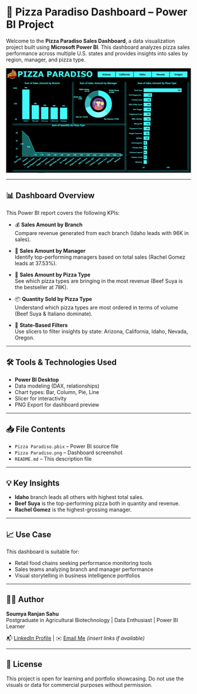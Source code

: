# 🍕 Pizza Paradiso Dashboard – Power BI Project

Welcome to the **Pizza Paradiso Sales Dashboard**, a data visualization project built using **Microsoft Power BI**. This dashboard analyzes pizza sales performance across multiple U.S. states and provides insights into sales by region, manager, and pizza type.

![Pizza Paradiso Dashboard](Pizza%20Paradiso.png)

---

## 📊 Dashboard Overview

This Power BI report covers the following KPIs:

- 💰 **Sales Amount by Branch**  
  Compare revenue generated from each branch (Idaho leads with 96K in sales).

- 👤 **Sales Amount by Manager**  
  Identify top-performing managers based on total sales (Rachel Gomez leads at 37.53%).

- 🍕 **Sales Amount by Pizza Type**  
  See which pizza types are bringing in the most revenue (Beef Suya is the bestseller at 78K).

- 📦 **Quantity Sold by Pizza Type**  
  Understand which pizza types are most ordered in terms of volume (Beef Suya & Italiano dominate).

- 📍 **State-Based Filters**  
  Use slicers to filter insights by state: Arizona, California, Idaho, Nevada, Oregon.

---

## 🛠 Tools & Technologies Used

- **Power BI Desktop**
- Data modeling (DAX, relationships)
- Chart types: Bar, Column, Pie, Line
- Slicer for interactivity
- PNG Export for dashboard preview

---

## 📥 File Contents

- `Pizza Paradiso.pbix` – Power BI source file  
- `Pizza Paradiso.png` – Dashboard screenshot  
- `README.md` – This description file

---

## 💡 Key Insights

- **Idaho** branch leads all others with highest total sales.
- **Beef Suya** is the top-performing pizza both in quantity and revenue.
- **Rachel Gomez** is the highest-grossing manager.

---

## 📈 Use Case

This dashboard is suitable for:
- Retail food chains seeking performance monitoring tools
- Sales teams analyzing branch and manager performance
- Visual storytelling in business intelligence portfolios

---

## 🧑‍💼 Author

**Soumya Ranjan Sahu**  
Postgraduate in Agricultural Biotechnology | Data Enthusiast | Power BI Learner

📬 [LinkedIn Profile](#) | ✉️ [Email Me](#) *(insert links if available)*

---

## 📎 License

This project is open for learning and portfolio showcasing. Do not use the visuals or data for commercial purposes without permission.

